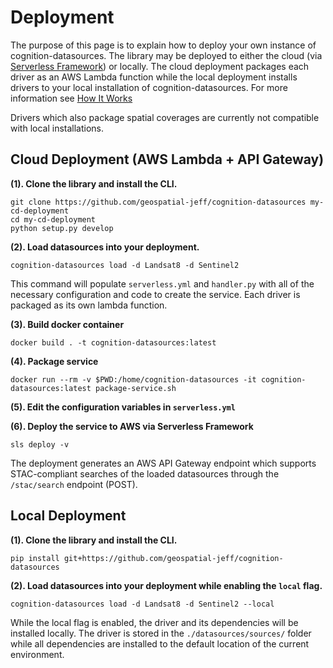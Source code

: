 # Deployment
The purpose of this page is to explain how to deploy your own instance of cognition-datasources.  The library may be deployed to either the cloud (via [Serverless Framework](https://serverless.com/)) or locally.  The cloud deployment packages each driver as an AWS Lambda function while the local deployment installs drivers to your local installation of cognition-datasources.  For more information see [How It Works](./contributing.md#how-it-works)

Drivers which also package spatial coverages are currently not compatible with local installations.

## Cloud Deployment (AWS Lambda + API Gateway)
**(1). Clone the library and install the CLI.**

```
git clone https://github.com/geospatial-jeff/cognition-datasources my-cd-deployment
cd my-cd-deployment
python setup.py develop
```

**(2). Load datasources into your deployment.**

```
cognition-datasources load -d Landsat8 -d Sentinel2
```

This command will populate `serverless.yml` and `handler.py` with all of the necessary configuration and code to create the service.  Each driver is packaged as its own lambda function.

**(3). Build docker container**

```
docker build . -t cognition-datasources:latest
```

**(4). Package service**

```
docker run --rm -v $PWD:/home/cognition-datasources -it cognition-datasources:latest package-service.sh
```

**(5). Edit the configuration variables in `serverless.yml`**

**(6). Deploy the service to AWS via Serverless Framework**

```
sls deploy -v
```

The deployment generates an AWS API Gateway endpoint which supports STAC-compliant searches of the loaded datasources through the `/stac/search` endpoint (POST).


## Local Deployment
**(1). Clone the library and install the CLI.**

```
pip install git+https://github.com/geospatial-jeff/cognition-datasources
```

**(2). Load datasources into your deployment while enabling the `local` flag.**

```
cognition-datasources load -d Landsat8 -d Sentinel2 --local
```

While the local flag is enabled, the driver and its dependencies will be installed locally.  The driver is stored in the `./datasources/sources/` folder while all dependencies are installed to the default location of the current environment.

